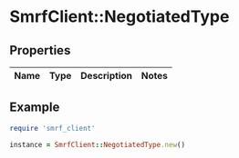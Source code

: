 # SmrfClient::NegotiatedType

## Properties

| Name | Type | Description | Notes |
| ---- | ---- | ----------- | ----- |

## Example

```ruby
require 'smrf_client'

instance = SmrfClient::NegotiatedType.new()
```

